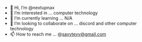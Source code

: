 - 👋 Hi, I’m @nextupnax
- 👀 I’m interested in ... computer technology
- 🌱 I’m currently learning ... N/A
- 💞️ I’m looking to collaborate on ... discord and other computer technology
- 📫 How to reach me ... @savytevv@gmail.com

<!---
nextupnax/nextupnax is a ✨ special ✨ repository because its `README.md` (this ![Screenshot 2021-10-06  cut egirl](https://user-images.githubusercontent.com/92470256/137190526-fd7c92b8-e94b-481f-82eb-dc562a3138f0.png)
file) appears on your GitHub profile.
You can click the Preview link to take a look at your changes.
--->
